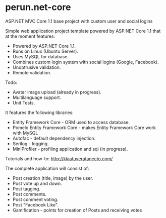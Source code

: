 # perun.net-core
ASP.NET MVC Core 1.1 base project with custom user and social logins

Simple web application project template powered by ASP.NET Core 1.1 that at the moment features:

- Powered by ASP.NET Core 1.1.
- Runs on Linux (Ubuntu Server).
- Uses MySQL for database.
- Combines custom login system with social logins (Google, Facebook).
- Unobtrusive validation.
- Remote validation.

Todo:
- Avatar image upload (already in progress).
- Multilanguage support.
- Unit Tests.

It features the following libraries:
- Entity Framework Core - ORM used to access database.
- Pomelo Entity Framework Core - makes Entity Framework Core work with MySQL
- Autofac - default dependency injection.
- Serilog - logging.
- MiniProfiler - profiling application and sql (in progress).

Tutorials and how-to: 
http://klaatuveratanecto.com/

The complete application will consist of:
- Post creation (title, image) by the user.
- Post vote up and down.
- Post tagging.
- Post comments.
- Post comment voting.
- Post "Facebook Like".
- Gamification - points for creation of Posts and receiving votes
